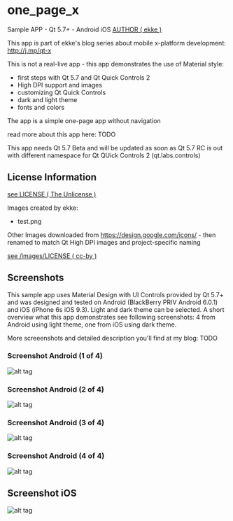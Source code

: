 # one_page_x
Sample APP - Qt 5.7+ - Android iOS
[AUTHOR ( ekke )](AUTHOR.md)

This app is part of ekke's blog series about mobile x-platform development:
http://j.mp/qt-x

This is not a real-live app - this app demonstrates the use of Material style:

* first steps with Qt 5.7 and Qt Quick Controls 2
* High DPI support and images
* customizing Qt Quick Controls
* dark and light theme
* fonts and colors

The app is a simple one-page app without navigation
 
read more about this app here:
TODO

This app needs Qt 5.7 Beta and will be updated as soon as Qt 5.7 RC is out with different namespace for Qt QUick Controls 2 (qt.labs.controls)

## License Information
[see LICENSE ( The Unlicense )](LICENSE)

Images created by ekke:

* test.png

Other Images downloaded from https://design.google.com/icons/ - then renamed to match Qt High DPI images and project-specific naming

[see /images/LICENSE ( cc-by )](images/LICENSE)

## Screenshots
This sample app uses Material Design with UI Controls provided by Qt 5.7+ and was designed and tested on Android (BlackBerry PRIV Android 6.0.1) and iOS (iPhone 6s iOS 9.3). Light and dark theme can be selected. A short overview what this app demonstrates see following screenshots: 4 from Android using light theme, one from iOS using dark theme.

More screeenshots and detailed description you'll find at my blog: TODO

### Screenshot Android (1 of 4)
![alt tag](https://appbus.files.wordpress.com/2016/04/one_x_a_01.png "Screenshot Android (01)")

### Screenshot Android (2 of 4)
![alt tag](https://appbus.files.wordpress.com/2016/04/one_x_a_02.png "Screenshot Android (02)")

### Screenshot Android (3 of 4)
![alt tag](https://appbus.files.wordpress.com/2016/04/one_x_a_03.png "Screenshot Android (03)")

### Screenshot Android (4 of 4)
![alt tag](https://appbus.files.wordpress.com/2016/04/one_x_a_04.png "Screenshot Android (04)")

## Screenshot iOS
![alt tag](https://appbus.files.wordpress.com/2016/04/one_x_ios_01.png "Screenshot Android (01)")
